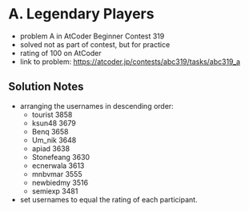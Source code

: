 # A. Legendary Players

* problem A in AtCoder Beginner Contest 319
* solved not as part of contest, but for practice
* rating of 100 on AtCoder
* link to problem: https://atcoder.jp/contests/abc319/tasks/abc319_a

## Solution Notes

* arranging the usernames in descending order:
    * tourist 3858
    * ksun48 3679
    * Benq 3658
    * Um_nik 3648
    * apiad 3638
    * Stonefeang 3630
    * ecnerwala 3613
    * mnbvmar 3555
    * newbiedmy 3516
    * semiexp 3481
* set usernames to equal the rating of each participant.
